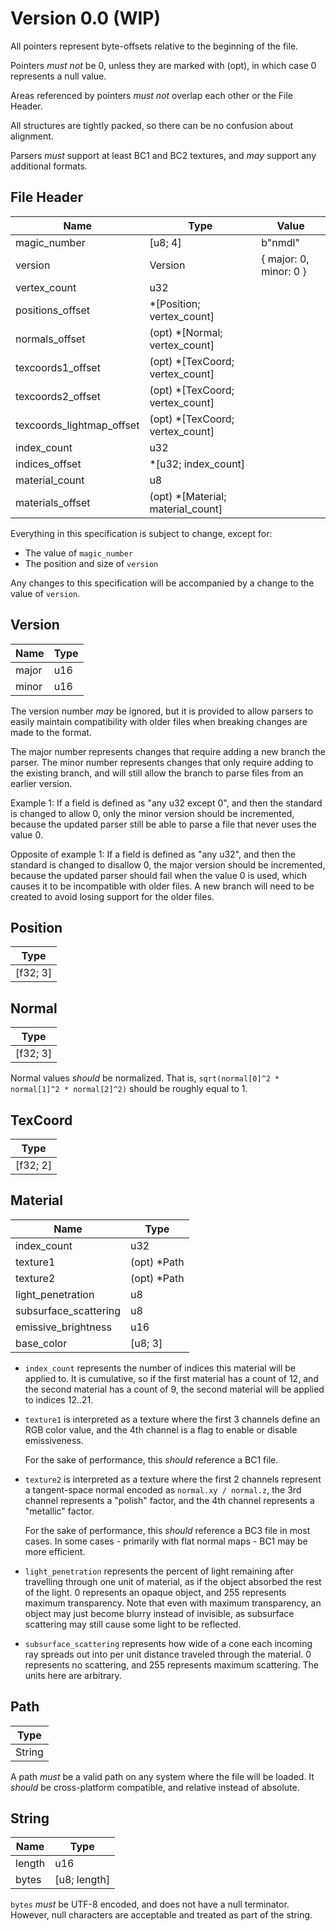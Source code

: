 # Version 0.0 (WIP)

All pointers represent byte-offsets relative to the beginning of the file.

Pointers *must not* be 0, unless they are marked with (opt), in which case 0 represents a null value.

Areas referenced by pointers *must not* overlap each other or the File Header.

All structures are tightly packed, so there can be no confusion about alignment.

Parsers *must* support at least BC1 and BC2 textures, and *may* support any additional formats.

## File Header

| Name | Type | Value |
| - | - | - |
| magic_number | [u8; 4] | b"nmdl" |
| version | Version | { major: 0, minor: 0 } |
| vertex_count | u32 |
| positions_offset | *[Position; vertex_count] |
| normals_offset | (opt) *[Normal; vertex_count] |
| texcoords1_offset | (opt) *[TexCoord; vertex_count] |
| texcoords2_offset | (opt) *[TexCoord; vertex_count] |
| texcoords_lightmap_offset | (opt) *[TexCoord; vertex_count] |
| index_count | u32 |
| indices_offset | *[u32; index_count] |
| material_count | u8 |
| materials_offset | (opt) *[Material; material_count] |

Everything in this specification is subject to change, except for:
* The value of `magic_number`
* The position and size of `version`

Any changes to this specification will be accompanied by a change to the value of `version`.

## Version
| Name | Type |
| - | - |
| major | u16 |
| minor | u16 |

The version number *may* be ignored, but it is provided to allow parsers to easily maintain compatibility with older files when breaking changes are made to the format.

The major number represents changes that require adding a new branch the parser. The minor number represents changes that only require adding to the existing branch, and will still allow the branch to parse files from an earlier version.

Example 1: If a field is defined as "any u32 except 0", and then the standard is changed to allow 0, only the minor version should be incremented, because the updated parser still be able to parse a file that never uses the value 0.

Opposite of example 1: If a field is defined as "any u32", and then the standard is changed to disallow 0, the major version should be incremented, because the updated parser should fail when the value 0 is used, which causes it to be incompatible with older files. A new branch will need to be created to avoid losing support for the older files.

## Position

| Type |
| - |
| [f32; 3] |

## Normal

| Type |
| - |
| [f32; 3] |

Normal values *should* be normalized. That is, `sqrt(normal[0]^2 * normal[1]^2 * normal[2]^2)` should be roughly equal to 1.

## TexCoord

| Type |
| - |
| [f32; 2] |

## Material
| Name | Type |
| - | - |
| index_count | u32 |
| texture1 | (opt) *Path |
| texture2 | (opt) *Path |
| light_penetration | u8 |
| subsurface_scattering | u8 |
| emissive_brightness | u16 |
| base_color | [u8; 3] |

* `index_count` represents the number of indices this material will be applied to. It is cumulative, so if the first material has a count of 12, and the second material has a count of 9, the second material will be applied to indices 12..21.

* `texture1` is interpreted as a texture where the first 3 channels define an RGB color value, and the 4th channel is a flag to enable or disable emissiveness.

  For the sake of performance, this *should* reference a BC1 file.

* `texture2` is interpreted as a texture where the first 2 channels represent a tangent-space normal encoded as `normal.xy / normal.z`, the 3rd channel represents a "polish" factor, and the 4th channel represents a "metallic" factor.

  For the sake of performance, this *should* reference a BC3 file in most cases. In some cases - primarily with flat normal maps - BC1 may be more efficient.

* `light_penetration` represents the percent of light remaining after travelling through one unit of material, as if the object absorbed the rest of the light. 0 represents an opaque object, and 255 represents maximum transparency. Note that even with maximum transparency, an object may just become blurry instead of invisible, as subsurface scattering may still cause some light to be reflected.

* `subsurface_scattering` represents how wide of a cone each incoming ray spreads out into per unit distance traveled through the material. 0 represents no scattering, and 255 represents maximum scattering. The units here are arbitrary.

## Path
| Type |
| - |
| String |

A path *must* be a valid path on any system where the file will be loaded. It *should* be cross-platform compatible, and relative instead of absolute.

## String
| Name | Type |
| - | - |
| length | u16 |
| bytes | [u8; length] |

`bytes` *must* be UTF-8 encoded, and does not have a null terminator. However, null characters are acceptable and treated as part of the string.
